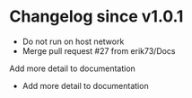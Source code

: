 # Changelog since v1.0.1
- Do not run on host network 
- Merge pull request #27 from erik73/Docs

Add more detail to documentation 
- Add more detail to documentation 
